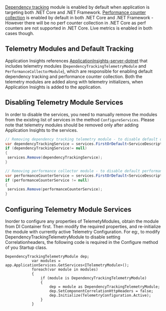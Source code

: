 [Dependency tracking](https://azure.microsoft.com/documentation/articles/app-insights-dependencies/) module is enabled by default when application is targeting both .NET Core and .NET Framework.
[Performance counter collection](https://azure.microsoft.com/documentation/articles/app-insights-web-monitor-performance/) is enabled by default in both .NET Core and .NET Framework - However there will be no perf counter collection in .NET Core as perf counters are not supported in .NET Core. Live metrics is enabled in both cases though.

## Telemetry Modules and Default Tracking

Application Insights references [ApplicationInsights-server-dotnet](https://github.com/Microsoft/ApplicationInsights-server-dotnet/releases/tag/InitialCommit) that includes telemetry modules (```DependencyTrackingTelemetryModule``` and ```PerformanceCollectorModule```), which are responsible for enabling default dependency tracking and performance counter collection. Both the telemetry modules are added along with telemetry initializers, when Application Insights is added to the application.

## Disabling Telemetry Module Services

In order to disable the services, you need to manually remove the modules from the existing list of services in the method ```ConfigureServices```. Please note that telemetry modules should be removed only after adding Application Insights to the services.

``` c#
// Removing dependency tracking telemetry module - to disable default dependency tracking -- This will not work currently
var dependencyTrackingService = services.FirstOrDefault<ServiceDescriptor>(t => t.ImplementationType == typeof(DependencyTrackingTelemetryModule));
if (dependencyTrackingService!= null)
{
 services.Remove(dependencyTrackingService);
}

// Removing performance collector module - to disable default performance counter collection
var performanceCounterService = services.FirstOrDefault<ServiceDescriptor>(t => t.ImplementationType == typeof(PerformanceCollectorModule));
if (performanceCounterService != null)
{
 services.Remove(performanceCounterService);
}
```

## Configuring Telemetry Module Services
Inorder to configure any properties of TelemetyModules, obtain the module from DI Container first. Then modify the required properties, and re-initialize the module with currently active Telemetry Configuration.
For eg:, to modify DependencyTrackingTelemetryModule to disable setting Correlationheaders, the following code is required in the Configure method of you Startup class.
```
DependencyTrackingTelemetryModule dep;
            var modules = app.ApplicationServices.GetServices<ITelemetryModule>();
            foreach(var module in modules)
            {
                if (module is DependencyTrackingTelemetryModule)
                {
                    dep = module as DependencyTrackingTelemetryModule;
                    dep.SetComponentCorrelationHttpHeaders = false;                    
                    dep.Initialize(TelemetryConfiguration.Active);                    
                }
            }
```
